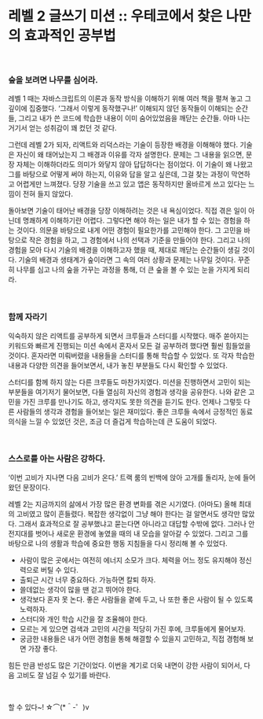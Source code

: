 # 레벨 2 글쓰기 미션 :: 우테코에서 찾은 나만의 효과적인 공부법

<br >

### 숲을 보려면 나무를 심어라.
레벨 1 때는 자바스크립트의 이론과 동작 방식을 이해하기 위해 여러 책을 펼쳐 놓고 그 깊이에 집중했다. ‘그래서 이렇게 동작했구나!’ 이해되지 않던 동작들이 이해되는 순간들, 그리고 내가 쓴 코드에 학습한 내용이 이미 숨어있었음을 깨닫는 순간들. 아마 나는 거기서 얻는 성취감이 꽤 컸던 것 같다.

그런데 레벨 2가 되자, 리액트와 리덕스라는 기술이 등장한 배경을 이해해야 했다. 기술은 자신이 왜 태어났는지 그 배경과 이유를 각자 설명한다. 문제는 그 내용을 읽으면, 문장 자체는 이해하더라도 의미가 와닿지 않아 답답하다는 점이었다. 이 기술이 왜 나왔고 그를 바탕으로 어떻게 써야 하는지, 이유와 답을 알고 싶은데, 그걸 찾는 과정이 막연하고 어렵게만 느껴졌다. 당장 기술을 쓰고 있고 앱은 동작하지만 올바르게 쓰고 있다는 느낌이 전혀 들지 않았다.

돌아보면 기술이 태어난 배경을 당장 이해하려는 것은 내 욕심이었다. 직접 겪은 일이 아닌데 명쾌하게 이해하기란 어렵다. 그렇다면 해야 하는 일은 내가 할 수 있는 경험을 하는 것이다. 의문을 바탕으로 내게 어떤 경험이 필요한가를 고민해야 한다. 그 고민을 바탕으로 작은 경험을 하고, 그 경험에서 나의 선택과 기준을 만들어야 한다. 그리고 나의 경험을 모아 다시 기술의 배경을 이해하고자 했을 때, 제대로 깨닫는 순간들이 생길 것이다. 기술의 배경과 생태계가 숲이라면 그 속의 여러 상황과 문제는 나무일 것이다. 꾸준히 나무를 심고 나의 숲을 가꾸는 과정을 통해, 더 큰 숲을 볼 수 있는 눈을 가지게 되리라.

<br >

### 함께 자라기
익숙하지 않은 리액트를 공부하게 되면서 크루들과 스터디를 시작했다. 매주 쏟아지는 키워드와 빠르게 진행되는 미션 속에서 혼자서 모든 걸 공부하려 했다면 훨씬 힘들었을 것이다. 혼자라면 미뤄버렸을 내용들을 스터디를 통해 학습할 수 있었다. 또 각자 학습한 내용과 다양한 의견을 들어보면서, 내가 놓친 부분들도 다시 확인할 수 있었다.

스터디를 함께 하지 않는 다른 크루들도 마찬가지였다. 미션을 진행하면서 고민이 되는 부분들을 여기저기 물어보면, 다들 열심히 자신의 경험과 생각을 공유한다. 나와 같은 고민을 가진 크루를 만나기도 하고, 생각지도 못한 의견을 듣기도 한다. 언제나 그렇듯 다른 사람들의 생각과 경험을 들어보는 일은 재미있다. 좋은 크루들 속에서 긍정적인 동료 의식을 느낄 수 있었던 것은, 조금 더 즐겁게 학습하는데 큰 도움이 되었다.

<br >

### 스스로를 아는 사람은 강하다.
‘이번 고비가 지나면 다음 고비가 온다.’ 
트랙 룸의 빈백에 앉아 고개를 돌리자, 눈에 들어왔던 문장이다.

레벨 2는 지금까지의 삶에서 가장 많은 환경 변화를 겪은 시기였다. (아마도) 올해 최대의 고비였고 많이 흔들렸다. 복잡한 생각없이 그냥 해야 한다는 걸 알면서도 생각만 많았다. 그래서 효과적으로 잘 공부했냐고 묻는다면 아니라고 대답할 수밖에 없다. 그러나 안전지대를 벗어나 새로운 환경에 놓였을 때의 내 모습을 알아갈 수 있었다. 그리고 그를 바탕으로 나의 생활과 학습에 중요한 행동 지침들을 다시 정리해 볼 수 있었다.

-	사람이 많은 곳에서는 여전히 에너지 소모가 크다. 체력을 어느 정도 유지해야 정신력으로 버틸 수 있다.
-	출퇴근 시간 너무 중요하다. 가능하면 칼퇴 하자.
-	쓸데없는 생각이 많을 땐 걷고 뛰어야 한다.
-	생각보다 혼자 못 논다. 좋은 사람들을 곁에 두고, 나 또한 좋은 사람이 될 수 있도록 노력하자.
-	스터디와 개인 학습 시간을 잘 조율해야 한다.
-	모르는 게 있으면 검색과 고민의 시간을 적당히 가진 후에, 크루들에게 물어보자.
-	궁금한 내용들은 내가 어떤 경험을 통해 해결할 수 있을지 고민하고, 직접 경험해 보면 가장 좋다.

힘든 만큼 반성도 많은 기간이었다. 이번을 계기로 더욱 내면이 강한 사람이 되어서, 다음 고비도 잘 넘길 수 있기를 바란다. 

<br >

할 수 있다~! ☆⌒(*＾-゜)v
